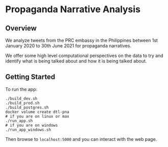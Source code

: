 # Propaganda Narrative Analysis

## Overview

We analyze tweets from the PRC embassy in the Philippines between 
1st January 2020 to 30th June 2021 for propaganda narratives.

We offer some high level computational perspectives on the data to try and 
identify what is being talked about and how it is being talked about.

## Getting Started

To run the app:

```
./build_dev.sh
./build_prod.sh
./build_postgres.sh
docker volume create dtl-pna
# if you are on linux or max
./run_app.sh
# if you are on windows
./run_app_windows.sh
```

Then browse to `localhost:5000` and you can interact with the web page.
